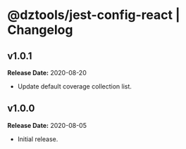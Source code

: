 # @dztools/jest-config-react | Changelog

## v1.0.1

**Release Date:** 2020-08-20

* Update default coverage collection list.

## v1.0.0

**Release Date:** 2020-08-05

* Initial release.
